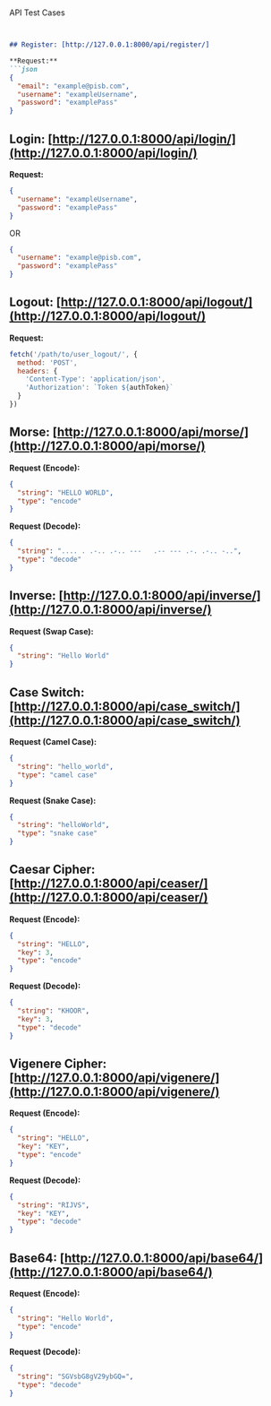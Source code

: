 #
API Test Cases
```markdown


## Register: [http://127.0.0.1:8000/api/register/]

**Request:**
```json
{
  "email": "example@pisb.com",
  "username": "exampleUsername",
  "password": "examplePass"
}
```

## Login: [http://127.0.0.1:8000/api/login/](http://127.0.0.1:8000/api/login/)

**Request:**
```json
{
  "username": "exampleUsername",
  "password": "examplePass"
}
```
OR
```json
{
  "username": "example@pisb.com",
  "password": "examplePass"
}
```

## Logout: [http://127.0.0.1:8000/api/logout/](http://127.0.0.1:8000/api/logout/)

**Request:**
```javascript
fetch('/path/to/user_logout/', {
  method: 'POST',
  headers: {
    'Content-Type': 'application/json',
    'Authorization': `Token ${authToken}`
  }
})
```

## Morse: [http://127.0.0.1:8000/api/morse/](http://127.0.0.1:8000/api/morse/)

**Request (Encode):**
```json
{
  "string": "HELLO WORLD",
  "type": "encode"
}
```

**Request (Decode):**
```json
{
  "string": ".... . .-.. .-.. ---   .-- --- .-. .-.. -..",
  "type": "decode"
}
```

## Inverse: [http://127.0.0.1:8000/api/inverse/](http://127.0.0.1:8000/api/inverse/)

**Request (Swap Case):**
```json
{
  "string": "Hello World"
}
```

## Case Switch: [http://127.0.0.1:8000/api/case_switch/](http://127.0.0.1:8000/api/case_switch/)

**Request (Camel Case):**
```json
{
  "string": "hello_world",
  "type": "camel case"
}
```

**Request (Snake Case):**
```json
{
  "string": "helloWorld",
  "type": "snake case"
}
```

## Caesar Cipher: [http://127.0.0.1:8000/api/ceaser/](http://127.0.0.1:8000/api/ceaser/)

**Request (Encode):**
```json
{
  "string": "HELLO",
  "key": 3,
  "type": "encode"
}
```

**Request (Decode):**
```json
{
  "string": "KHOOR",
  "key": 3,
  "type": "decode"
}
```

## Vigenere Cipher: [http://127.0.0.1:8000/api/vigenere/](http://127.0.0.1:8000/api/vigenere/)

**Request (Encode):**
```json
{
  "string": "HELLO",
  "key": "KEY",
  "type": "encode"
}
```

**Request (Decode):**
```json
{
  "string": "RIJVS",
  "key": "KEY",
  "type": "decode"
}
```

## Base64: [http://127.0.0.1:8000/api/base64/](http://127.0.0.1:8000/api/base64/)

**Request (Encode):**
```json
{
  "string": "Hello World",
  "type": "encode"
}
```

**Request (Decode):**
```json
{
  "string": "SGVsbG8gV29ybGQ=",
  "type": "decode"
}
```
